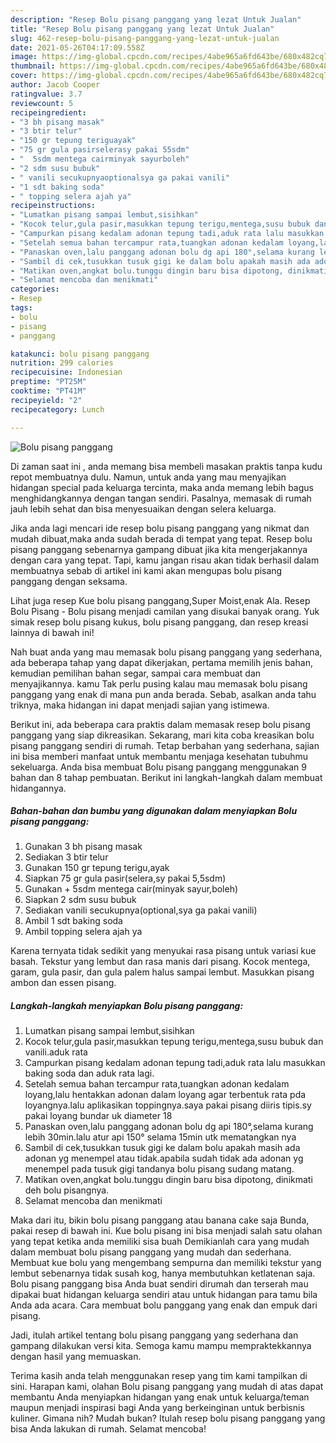 ```yaml
---
description: "Resep Bolu pisang panggang yang lezat Untuk Jualan"
title: "Resep Bolu pisang panggang yang lezat Untuk Jualan"
slug: 462-resep-bolu-pisang-panggang-yang-lezat-untuk-jualan
date: 2021-05-26T04:17:09.558Z
image: https://img-global.cpcdn.com/recipes/4abe965a6fd643be/680x482cq70/bolu-pisang-panggang-foto-resep-utama.jpg
thumbnail: https://img-global.cpcdn.com/recipes/4abe965a6fd643be/680x482cq70/bolu-pisang-panggang-foto-resep-utama.jpg
cover: https://img-global.cpcdn.com/recipes/4abe965a6fd643be/680x482cq70/bolu-pisang-panggang-foto-resep-utama.jpg
author: Jacob Cooper
ratingvalue: 3.7
reviewcount: 5
recipeingredient:
- "3 bh pisang masak"
- "3 btir telur"
- "150 gr tepung teriguayak"
- "75 gr gula pasirselerasy pakai 55sdm"
- "  5sdm mentega cairminyak sayurboleh"
- "2 sdm susu bubuk"
- " vanili secukupnyaoptionalsya ga pakai vanili"
- "1 sdt baking soda"
- " topping selera ajah ya"
recipeinstructions:
- "Lumatkan pisang sampai lembut,sisihkan"
- "Kocok telur,gula pasir,masukkan tepung terigu,mentega,susu bubuk dan vanili.aduk rata"
- "Campurkan pisang kedalam adonan tepung tadi,aduk rata lalu masukkan baking soda dan aduk rata lagi."
- "Setelah semua bahan tercampur rata,tuangkan adonan kedalam loyang,lalu hentakkan adonan dalam loyang agar terbentuk rata pda loyangnya.lalu aplikasikan toppingnya.saya pakai pisang diiris tipis.sy pakai loyang bundar uk diameter 18"
- "Panaskan oven,lalu panggang adonan bolu dg api 180°,selama kurang lebih 30min.lalu atur api 150° selama 15min utk mematangkan nya"
- "Sambil di cek,tusukkan tusuk gigi ke dalam bolu apakah masih ada adonan yg menempel atau tidak.apabila sudah tidak ada adonan yg menempel pada tusuk gigi tandanya bolu pisang sudang matang."
- "Matikan oven,angkat bolu.tunggu dingin baru bisa dipotong, dinikmati deh bolu pisangnya."
- "Selamat mencoba dan menikmati"
categories:
- Resep
tags:
- bolu
- pisang
- panggang

katakunci: bolu pisang panggang 
nutrition: 299 calories
recipecuisine: Indonesian
preptime: "PT25M"
cooktime: "PT41M"
recipeyield: "2"
recipecategory: Lunch

---
```



![Bolu pisang panggang](https://img-global.cpcdn.com/recipes/4abe965a6fd643be/680x482cq70/bolu-pisang-panggang-foto-resep-utama.jpg)

Di zaman  saat ini , anda memang bisa membeli masakan praktis tanpa kudu repot membuatnya dulu. Namun, untuk anda yang mau menyajikan hidangan special pada keluarga tercinta, maka anda memang lebih bagus menghidangkannya dengan tangan sendiri. Pasalnya, memasak di rumah jauh lebih sehat dan bisa menyesuaikan dengan selera keluarga.

Jika anda lagi mencari ide resep bolu pisang panggang yang nikmat dan mudah dibuat,maka anda sudah berada di tempat yang tepat. Resep bolu pisang panggang  sebenarnya gampang dibuat jika kita mengerjakannya dengan cara yang tepat. Tapi, kamu jangan risau akan tidak berhasil dalam membuatnya 
sebab di artikel ini kami akan mengupas bolu pisang panggang dengan seksama.  

Lihat juga resep Kue bolu pisang panggang,Super Moist,enak Ala. Resep Bolu Pisang - Bolu pisang menjadi camilan yang disukai banyak orang. Yuk simak resep bolu pisang kukus, bolu pisang panggang, dan resep kreasi lainnya di bawah ini!

Nah buat anda yang mau memasak bolu pisang panggang yang sederhana, ada beberapa tahap yang dapat dikerjakan, pertama memilih jenis bahan, kemudian pemilihan bahan segar, sampai cara membuat dan menyajikannya. kamu Tak perlu pusing kalau mau memasak bolu pisang panggang yang enak di mana pun anda berada. Sebab, asalkan anda  tahu triknya, maka hidangan ini dapat menjadi sajian yang istimewa.

Berikut ini, ada beberapa cara praktis  dalam memasak resep bolu pisang panggang yang siap dikreasikan. Sekarang, mari kita coba kreasikan bolu pisang panggang sendiri di rumah. Tetap berbahan yang sederhana, sajian ini bisa memberi manfaat untuk membantu menjaga kesehatan tubuhmu sekeluarga. Anda bisa membuat Bolu pisang panggang menggunakan 9 bahan dan 8 tahap pembuatan. Berikut ini langkah-langkah dalam membuat hidangannya.

<!--inarticleads1-->

##### Bahan-bahan dan bumbu yang digunakan dalam menyiapkan Bolu pisang panggang:

1. Gunakan 3 bh pisang masak
1. Sediakan 3 btir telur
1. Gunakan 150 gr tepung terigu,ayak
1. Siapkan 75 gr gula pasir(selera,sy pakai 5,5sdm)
1. Gunakan  + 5sdm mentega cair(minyak sayur,boleh)
1. Siapkan 2 sdm susu bubuk
1. Sediakan  vanili secukupnya(optional,sya ga pakai vanili)
1. Ambil 1 sdt baking soda
1. Ambil  topping selera ajah ya


Karena ternyata tidak sedikit yang menyukai rasa pisang untuk variasi kue basah. Tekstur yang lembut dan rasa manis dari pisang. Kocok mentega, garam, gula pasir, dan gula palem halus sampai lembut. Masukkan pisang ambon dan essen pisang. 

<!--inarticleads2-->

##### Langkah-langkah menyiapkan Bolu pisang panggang:

1. Lumatkan pisang sampai lembut,sisihkan
1. Kocok telur,gula pasir,masukkan tepung terigu,mentega,susu bubuk dan vanili.aduk rata
1. Campurkan pisang kedalam adonan tepung tadi,aduk rata lalu masukkan baking soda dan aduk rata lagi.
1. Setelah semua bahan tercampur rata,tuangkan adonan kedalam loyang,lalu hentakkan adonan dalam loyang agar terbentuk rata pda loyangnya.lalu aplikasikan toppingnya.saya pakai pisang diiris tipis.sy pakai loyang bundar uk diameter 18
1. Panaskan oven,lalu panggang adonan bolu dg api 180°,selama kurang lebih 30min.lalu atur api 150° selama 15min utk mematangkan nya
1. Sambil di cek,tusukkan tusuk gigi ke dalam bolu apakah masih ada adonan yg menempel atau tidak.apabila sudah tidak ada adonan yg menempel pada tusuk gigi tandanya bolu pisang sudang matang.
1. Matikan oven,angkat bolu.tunggu dingin baru bisa dipotong, dinikmati deh bolu pisangnya.
1. Selamat mencoba dan menikmati


Maka dari itu, bikin bolu pisang panggang atau banana cake saja Bunda, pakai resep di bawah ini. Kue bolu pisang ini bisa menjadi salah satu olahan yang tepat ketika anda memiliki sisa buah Demikianlah cara yang mudah dalam membuat bolu pisang panggang yang mudah dan sederhana. Membuat kue bolu yang mengembang sempurna dan memiliki tekstur yang lembut sebenarnya tidak susah kog, hanya membutuhkan ketlatenan saja. Bolu pisang panggang bisa Anda buat sendiri dirumah dan terserah mau dipakai buat hidangan keluarga sendiri atau untuk hidangan para tamu bila Anda ada acara. Cara membuat bolu panggang yang enak dan empuk dari pisang. 

Jadi, itulah artikel tentang  bolu pisang panggang  yang sederhana dan gampang dilakukan versi kita. Semoga kamu mampu mempraktekkannya dengan hasil yang memuaskan. 

Terima kasih anda telah menggunakan resep yang tim kami tampilkan di sini. Harapan kami, olahan  Bolu pisang panggang yang mudah di atas dapat membantu Anda menyiapkan hidangan yang enak untuk keluarga/teman maupun menjadi inspirasi bagi Anda yang berkeinginan untuk berbisnis kuliner. Gimana nih? Mudah bukan? Itulah resep bolu pisang panggang yang bisa Anda lakukan di rumah. Selamat mencoba!


